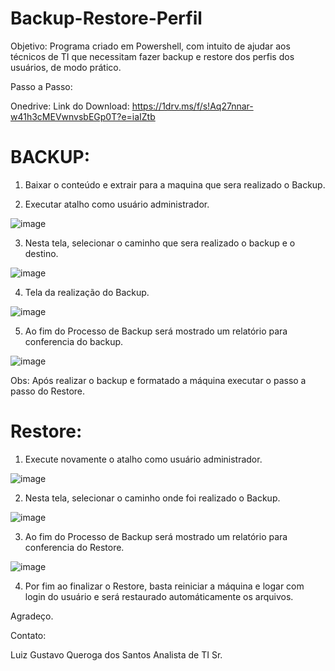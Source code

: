 # Backup-Restore-Perfil

Objetivo: Programa criado em Powershell, com intuito de ajudar aos técnicos de TI que necessitam fazer backup e restore dos perfis dos usuários, de modo prático.

Passo a Passo:

Onedrive: Link do Download: https://1drv.ms/f/s!Aq27nnar-w41h3cMEVwnvsbEGp0T?e=iaIZtb

# BACKUP:

1) Baixar o conteúdo  e extrair para a maquina que sera realizado o Backup.

2) Executar atalho como usuário administrador.

![image](https://user-images.githubusercontent.com/126285028/226122679-93303df5-2d4d-4173-9470-80498fff8e1a.png)

3) Nesta tela, selecionar o caminho que sera realizado o backup e o destino.

![image](https://user-images.githubusercontent.com/126285028/226124498-68832727-c476-434e-9fa8-64ea46491e32.png)

4) Tela da realização do Backup.

![image](https://user-images.githubusercontent.com/126285028/226122953-cc26ea02-4ef2-404a-95c8-629a0325d592.png)

5) Ao fim do Processo de Backup será mostrado um relatório para conferencia do backup.

![image](https://user-images.githubusercontent.com/126285028/226123820-2ab47c1c-5e2e-41f4-b2f2-48d9d45d38d7.png)

Obs: Após realizar o backup e formatado a máquina executar o passo a passo do Restore.

# Restore:

1) Execute novamente o atalho como usuário administrador.

![image](https://user-images.githubusercontent.com/126285028/226122679-93303df5-2d4d-4173-9470-80498fff8e1a.png)

2) Nesta tela, selecionar o caminho onde foi realizado o Backup.

![image](https://user-images.githubusercontent.com/126285028/226124328-602dc855-a8dd-46dd-8140-7157cf81b263.png)

3) Ao fim do Processo de Backup será mostrado um relatório para conferencia do Restore.

![image](https://user-images.githubusercontent.com/126285028/226123921-6df85583-69fe-4291-9e60-e3d059e666a8.png)

4) Por fim ao finalizar o Restore, basta reiniciar a máquina e logar com login do usuário e será restaurado automáticamente os arquivos.

Agradeço.

Contato:

Luiz Gustavo Queroga dos Santos
Analista de TI Sr.


